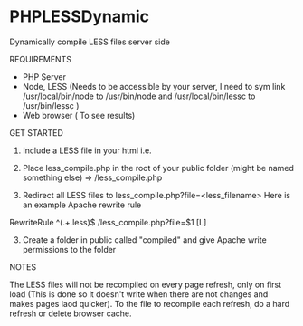 PHPLESSDynamic
==============

Dynamically compile LESS files server side

REQUIREMENTS
- PHP Server
- Node, LESS (Needs to be accessible by your server,
    I need to sym link /usr/local/bin/node to /usr/bin/node and /usr/local/bin/lessc to /usr/bin/lessc )
- Web browser ( To see results)

GET STARTED

1. Include a LESS file in your html i.e. <link rel="stylesheet" type="text/css" href="test.less">

2. Place less_compile.php in the root of your public folder (might be named something else) => /less_compile.php

2. Redirect all LESS files to less_compile.php?file=<less_filename>
Here is an example Apache rewrite rule

RewriteRule ^(.+\.less)$ /less_compile.php?file=$1 [L]

3. Create a folder in public called "compiled" and give Apache write permissions to the folder

NOTES

The LESS files will not be recompiled on every page refresh, only on first load (This is done so it doesn't write when there are not changes and makes pages laod quicker). To the file to recompile each refresh, do a hard refresh or delete browser cache.
